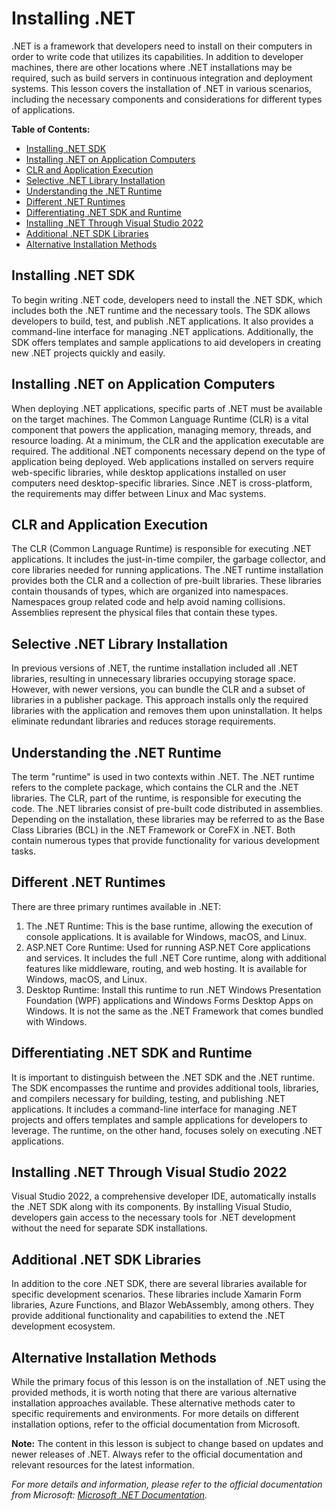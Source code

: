 # Installing .NET

.NET is a framework that developers need to install on their computers in order to write code that utilizes its capabilities. In addition to developer machines, there are other locations where .NET installations may be required, such as build servers in continuous integration and deployment systems. This lesson covers the installation of .NET in various scenarios, including the necessary components and considerations for different types of applications.

**Table of Contents:**
- [Installing .NET SDK](#installing-net-sdk)
- [Installing .NET on Application Computers](#installing-net-on-application-computers)
- [CLR and Application Execution](#clr-and-application-execution)
- [Selective .NET Library Installation](#selective-net-library-installation)
- [Understanding the .NET Runtime](#understanding-the-net-runtime)
- [Different .NET Runtimes](#different-net-runtimes)
- [Differentiating .NET SDK and Runtime](#differentiating-net-sdk-and-runtime)
- [Installing .NET Through Visual Studio 2022](#installing-net-through-visual-studio-2022)
- [Additional .NET SDK Libraries](#additional-net-sdk-libraries)
- [Alternative Installation Methods](#alternative-installation-methods)

## <a name="installing-net-sdk"></a>Installing .NET SDK
To begin writing .NET code, developers need to install the .NET SDK, which includes both the .NET runtime and the necessary tools. The SDK allows developers to build, test, and publish .NET applications. It also provides a command-line interface for managing .NET applications. Additionally, the SDK offers templates and sample applications to aid developers in creating new .NET projects quickly and easily.

## <a name="installing-net-on-application-computers"></a>Installing .NET on Application Computers
When deploying .NET applications, specific parts of .NET must be available on the target machines. The Common Language Runtime (CLR) is a vital component that powers the application, managing memory, threads, and resource loading. At a minimum, the CLR and the application executable are required. The additional .NET components necessary depend on the type of application being deployed. Web applications installed on servers require web-specific libraries, while desktop applications installed on user computers need desktop-specific libraries. Since .NET is cross-platform, the requirements may differ between Linux and Mac systems.

## <a name="clr-and-application-execution"></a>CLR and Application Execution
The CLR (Common Language Runtime) is responsible for executing .NET applications. It includes the just-in-time compiler, the garbage collector, and core libraries needed for running applications. The .NET runtime installation provides both the CLR and a collection of pre-built libraries. These libraries contain thousands of types, which are organized into namespaces. Namespaces group related code and help avoid naming collisions. Assemblies represent the physical files that contain these types.

## <a name="selective-net-library-installation"></a>Selective .NET Library Installation
In previous versions of .NET, the runtime installation included all .NET libraries, resulting in unnecessary libraries occupying storage space. However, with newer versions, you can bundle the CLR and a subset of libraries in a publisher package. This approach installs only the required libraries with the application and removes them upon uninstallation. It helps eliminate redundant libraries and reduces storage requirements.

## <a name="understanding-the-net-runtime"></a>Understanding the .NET Runtime
The term "runtime" is used in two contexts within .NET. The .NET runtime refers to the complete package, which contains the CLR and the .NET libraries. The CLR, part of the runtime, is responsible for executing the code. The .NET libraries consist of pre-built code distributed in assemblies. Depending on the installation, these libraries may be referred to as the Base Class Libraries (BCL) in the .NET Framework or CoreFX in .NET. Both contain numerous types that provide functionality for various development tasks.

## <a name="different-net-runtimes"></a>Different .NET Runtimes
There are three primary runtimes available in .NET:
1. The .NET Runtime: This is the base runtime, allowing the execution of console applications. It is available for Windows, macOS, and Linux.
2. ASP.NET Core Runtime: Used for running ASP.NET Core applications and services. It includes the full .NET Core runtime, along with additional features like middleware, routing, and web hosting. It is available for Windows, macOS, and Linux.
3. Desktop Runtime: Install this runtime to run .NET Windows Presentation Foundation (WPF) applications and Windows Forms Desktop Apps on Windows. It is not the same as the .NET Framework that comes bundled with Windows.

## <a name="differentiating-net-sdk-and-runtime"></a>Differentiating .NET SDK and Runtime
It is important to distinguish between the .NET SDK and the .NET runtime. The SDK encompasses the runtime and provides additional tools, libraries, and compilers necessary for building, testing, and publishing .NET applications. It includes a command-line interface for managing .NET projects and offers templates and sample applications for developers to leverage. The runtime, on the other hand, focuses solely on executing .NET applications.

## <a name="installing-net-through-visual-studio-2022"></a>Installing .NET Through Visual Studio 2022
Visual Studio 2022, a comprehensive developer IDE, automatically installs the .NET SDK along with its components. By installing Visual Studio, developers gain access to the necessary tools for .NET development without the need for separate SDK installations.

## <a name="additional-net-sdk-libraries"></a>Additional .NET SDK Libraries
In addition to the core .NET SDK, there are several libraries available for specific development scenarios. These libraries include Xamarin Form libraries, Azure Functions, and Blazor WebAssembly, among others. They provide additional functionality and capabilities to extend the .NET development ecosystem.

## <a name="alternative-installation-methods"></a>Alternative Installation Methods
While the primary focus of this lesson is on the installation of .NET using the provided methods, it is worth noting that there are various alternative installation approaches available. These alternative methods cater to specific requirements and environments. For more details on different installation options, refer to the official documentation from Microsoft.

**Note:** The content in this lesson is subject to change based on updates and newer releases of .NET. Always refer to the official documentation and relevant resources for the latest information.

*For more details and information, please refer to the official documentation from Microsoft: [Microsoft .NET Documentation](https://docs.microsoft.com/dotnet/).*
